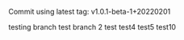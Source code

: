 Commit using latest tag: v1.0.1-beta-1+20220201

testing branch
test branch 2
test 
test4 
test5
test10